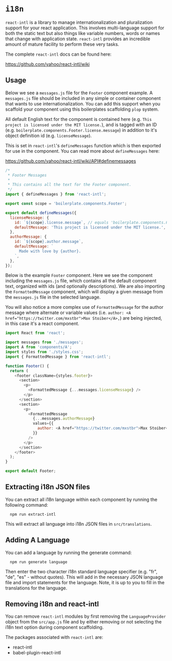 # `i18n`

`react-intl` is a library to manage internationalization and pluralization support
for your react application. This involves multi-language support for both the static text but also things like variable numbers, words or names that change with application state. `react-intl` provides an incredible amount of mature facility to perform these very tasks.

The complete `react-intl` docs can be found here:

https://github.com/yahoo/react-intl/wiki

## Usage

Below we see a `messages.js` file for the `Footer` component example. A `messages.js` file should be included in any simple or container component that wants to use internationalization. You can add this support when you scaffold your component using this boilerplates scaffolding `plop` system.

All default English text for the component is contained here (e.g. `This project is licensed under the MIT license.`), and is tagged with an ID (e.g. `boilerplate.components.Footer.license.message`) in addition to it's object definition id (e.g. `licenseMessage`).

This is set in `react-intl`'s `defineMessages` function which is then exported for use in the component. You can read more about `defineMessages` here:

https://github.com/yahoo/react-intl/wiki/API#definemessages

```js
/*
 * Footer Messages
 *
 * This contains all the text for the Footer component.
 */
import { defineMessages } from 'react-intl';

export const scope = 'boilerplate.components.Footer';

export default defineMessages({
  licenseMessage: {
    id: `${scope}.license.message`, // equals 'boilerplate.components.Footer.license.message'
    defaultMessage: 'This project is licensed under the MIT license.',
  },
  authorMessage: {
    id: `${scope}.author.message`,
    defaultMessage: `
      Made with love by {author}.
    `,
  },
});
```

Below is the example `Footer` component. Here we see the component including the `messages.js` file, which contains all the default component text, organized with ids (and optionally descriptions). We are also importing the `FormattedMessage` component, which will display a given message from the `messages.js` file in the selected language.

You will also notice a more complex use of `FormattedMessage` for the author message where alternate or variable values (i.e. `author: <A href="https://twitter.com/mxstbr">Max Stoiber</A>,`) are being injected, in this case it's a react component.

```js
import React from 'react';

import messages from './messages';
import A from 'components/A';
import styles from './styles.css';
import { FormattedMessage } from 'react-intl';

function Footer() {
  return (
    <footer className={styles.footer}>
      <section>
        <p>
          <FormattedMessage {...messages.licenseMessage} />
        </p>
      </section>
      <section>
        <p>
          <FormattedMessage
            {...messages.authorMessage}
            values={{
              author: <A href="https://twitter.com/mxstbr">Max Stoiber</A>,
            }}
          />
        </p>
      </section>
    </footer>
  );
}

export default Footer;
```

## Extracting i18n JSON files

You can extract all i18n language within each component by running the following command:

```
  npm run extract-intl
```

This will extract all language into i18n JSON files in `src/translations`.

## Adding A Language

You can add a language by running the generate command:

```
  npm run generate language
```

Then enter the two character i18n standard language specifier (e.g. "fr", "de", "es" - without quotes). This will add in the necessary JSON language file and import statements for the language. Note, it is up to you to fill in the translations for the language.

## Removing i18n and react-intl

You can remove `react-intl` modules by first removing the `LanguageProvider` object from the `src/app.js` file and by either removing or not selecting the i18n text option during component scaffolding.

The packages associated with `react-intl` are:

- react-intl
- babel-plugin-react-intl
